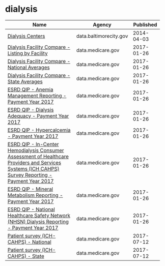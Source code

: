 # dialysis

Name | Agency | Published
---- | ---- | ---------
[Dialysis Centers](../datasets/wasd-qc7e.md) | data.baltimorecity.gov | 2014-04-03
[Dialysis Facility Compare - Listing by Facility](../datasets/23ew-n7w9.md) | data.medicare.gov | 2017-01-26
[Dialysis Facility Compare - National Averages](../datasets/2rkq-ygai.md) | data.medicare.gov | 2017-01-26
[Dialysis Facility Compare - State Averages](../datasets/2fpu-cgbb.md) | data.medicare.gov | 2017-01-26
[ESRD QIP - Anemia Management Reporting - Payment Year 2017](../datasets/t6ez-29z5.md) | data.medicare.gov | 2017-01-26
[ESRD QIP - Dialysis Adequacy - Payment Year 2017](../datasets/85f7-fdqf.md) | data.medicare.gov | 2017-01-26
[ESRD QIP - Hypercalcemia - Payment Year 2017](../datasets/7eyv-c623.md) | data.medicare.gov | 2017-01-26
[ESRD QIP - In-Center Hemodialysis Consumer Assessment of Healthcare Providers and Services Systems (ICH CAHPS) Survey Reporting - Payment Year 2017](../datasets/gfzz-8msb.md) | data.medicare.gov | 2017-01-26
[ESRD QIP - Mineral Metabolism Reporting - Payment Year 2017](../datasets/vcdt-av5j.md) | data.medicare.gov | 2017-01-26
[ESRD QIP - National Healthcare Safety Network (NHSN) Dialysis Reporting - Payment Year 2017](../datasets/bmqj-88i5.md) | data.medicare.gov | 2017-01-26
[Patient survey (ICH-CAHPS) - National](../datasets/utgq-v46w.md) | data.medicare.gov | 2017-07-12
[Patient survey (ICH-CAHPS) - State](../datasets/hanv-ru8h.md) | data.medicare.gov | 2017-07-12

